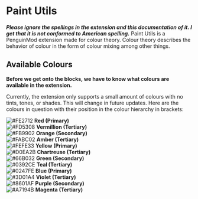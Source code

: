 # Paint Utils
***Please ignore the spellings in the extension and this documentation of it. I get that it is not conformed to American spelling.***
Paint Utils is a PenguinMod extension made for colour theory. Colour theory describes the behavior of colour in the form of colour mixing among other things.

## Available Colours
**Before we get onto the blocks, we have to know what colours are available in the extension.**

Currently, the extension only supports a small amount of colours with no tints, tones, or shades. This will change in future updates.
Here are the colours in question with their position in the colour hierarchy in brackets:

![#FE2712](https://placehold.co/15x15/FE2712/FE2712.png) **Red (Primary)** <br>
![#FD5308](https://placehold.co/15x15/FD5308/FD5308.png) **Vermillion (Tertiary)** <br>
![#FB9902](https://placehold.co/15x15/FB9902/FB9902.png) **Orange (Secondary)** <br>
![#FABC02](https://placehold.co/15x15/FABC02/FABC02.png) **Amber (Tertiary)** <br>
![#FEFE33](https://placehold.co/15x15/FEFE33/FEFE33.png) **Yellow (Primary)** <br>
![#D0EA2B](https://placehold.co/15x15/D0EA2B/D0EA2B.png) **Chartreuse (Tertiary)** <br>
![#66B032](https://placehold.co/15x15/66B032/66B032.png) **Green (Secondary)** <br>
![#0392CE](https://placehold.co/15x15/0392CE/0392CE.png) **Teal (Tertiary)** <br>
![#0247FE](https://placehold.co/15x15/0247FE/0247FE.png) **Blue (Primary)** <br>
![#3D01A4](https://placehold.co/15x15/3D01A4/3D01A4.png) **Violet (Tertiary)** <br>
![#8601AF](https://placehold.co/15x15/8601AF/8601AF.png) **Purple (Secondary)** <br>
![#A7194B](https://placehold.co/15x15/A7194B/A7194B.png) **Magenta (Tertiary)** <br>
